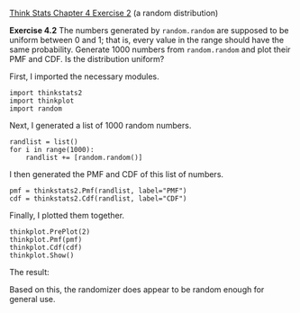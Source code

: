 [Think Stats Chapter 4 Exercise 2](http://greenteapress.com/thinkstats2/html/thinkstats2005.html#toc41) (a random distribution)

**Exercise 4.2** The numbers generated by `random.random` are supposed to be uniform between 0 and 1; that is, every value in the range should have the same probability.
Generate 1000 numbers from `random.random` and plot their PMF and CDF. Is the distribution uniform?

First, I imported the necessary modules.

```
import thinkstats2
import thinkplot
import random
```

Next, I generated a list of 1000 random numbers.

```
randlist = list()
for i in range(1000):
    randlist += [random.random()]
```

I then generated the PMF and CDF of this list of numbers.

```
pmf = thinkstats2.Pmf(randlist, label="PMF")
cdf = thinkstats2.Cdf(randlist, label="CDF")
```

Finally, I plotted them together.

```
thinkplot.PrePlot(2)
thinkplot.Pmf(pmf)
thinkplot.Cdf(cdf)
thinkplot.Show()
```

The result:


Based on this, the randomizer does appear to be random enough for general use.
